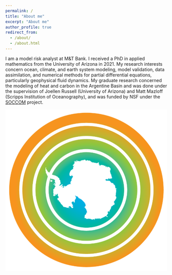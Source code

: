 ```yaml
---
permalink: /
title: "About me"
excerpt: "About me"
author_profile: true
redirect_from: 
  - /about/
  - /about.html
---
```


I am a model risk analyst at M&T Bank. I received a PhD in applied mathematics from the University of Arizona in 2021. My research interests concern ocean, climate, and earth system modeling, model validation, data assimilation, and numerical methods for partial differential equations, particularly geophysical fluid dynamics. My graduate research concerned the modeling of heat and carbon in the Argentine Basin and was done under the supervision of Joellen Russell (University of Arizona) and Matt Mazloff (Scripps Institution of Oceanography), and was funded by NSF under the [SOCCOM](https://soccom.princeton.edu/) project. 

<img src="/images/SOCCOM.png">


